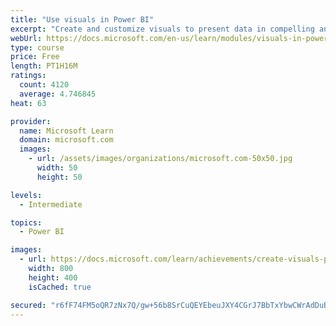 ```yaml
---
title: "Use visuals in Power BI"
excerpt: "Create and customize visuals to present data in compelling and insightful ways."
webUrl: https://docs.microsoft.com/en-us/learn/modules/visuals-in-power-bi/
type: course
price: Free
length: PT1H16M
ratings:
  count: 4120
  average: 4.746845
heat: 63

provider:
  name: Microsoft Learn
  domain: microsoft.com
  images:
    - url: /assets/images/organizations/microsoft.com-50x50.jpg
      width: 50
      height: 50

levels:
  - Intermediate

topics:
  - Power BI

images:
  - url: https://docs.microsoft.com/learn/achievements/create-visuals-power-bi-desktop-social.png
    width: 800
    height: 400
    isCached: true

secured: "r6fF74FM5oQR7zNx7Q/gw+56b8SrCuQEYEbeuJXY4CGrJ7BbTxYbwCWrAdDuBt52RoYD4Uc14MebQxCgPz4S2pCXYoZj6YTFmoVd06dY/tj5ijCEobhbwZDPPZL8vxqOvjKLo5diZJWDtdQkMru0eOrDnRGHHQeE373T+z+tTxuX7tkWOGE5f6P8ljg8DHrUhaOM2NYGrJWBV7uFYMRZZbb4jHKBKKquUZc0SzPbd6JQUjP2OBdmJOfr0uMIEeBXDZApl7onFn/e5XA0NkgJQVfBfmyjiMCFxYZLL4opz8Rsi2ov9+lW32t9FjptEJ16cKU9GLSrxtDNFkVmxFcvvubQ8uIZyuz6RB+sU5UlEkq2G/+aHYLYrpANaYLwFPYH19bgncvr2nELnyG+Gj/DXiBo1lIkp5Zqlt1/cJTAqN0=;MoTjHr//5v1yAzyWDBWBvw=="
---
```


